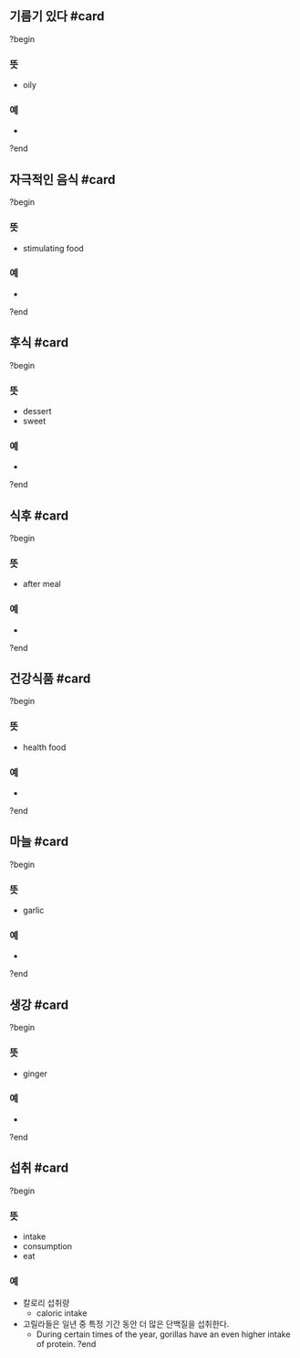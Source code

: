 ## 기름기 있다 #card
?begin
### 뜻
- oily
### 예
-
?end


## 자극적인 음식 #card
?begin
### 뜻
- stimulating food
### 예
-
<!--SR:!2025-09-02,65,270-->
?end


## 후식 #card
?begin
### 뜻
- dessert
- sweet
### 예
-
?end


## 식후 #card
?begin
### 뜻
- after meal
### 예
-
<!--SR:!2025-09-04,42,250-->
?end


## 건강식품 #card
?begin
### 뜻
- health food
### 예
-
<!--SR:!2025-08-12,23,250-->
?end


## 마늘 #card
?begin
### 뜻
- garlic
### 예
-
?end


## 생강 #card
?begin
### 뜻
- ginger
### 예
-
<!--SR:!2025-08-24,40,250-->
?end


## 섭취 #card
?begin
### 뜻
- intake
- consumption
- eat
### 예
- 칼로리 섭취량
	- caloric intake
- 고릴라들은 일년 중 특정 기간 동안 더 많은 단백질을 섭취한다.
	- During certain times of the year, gorillas have an even higher intake of protein.
?end




